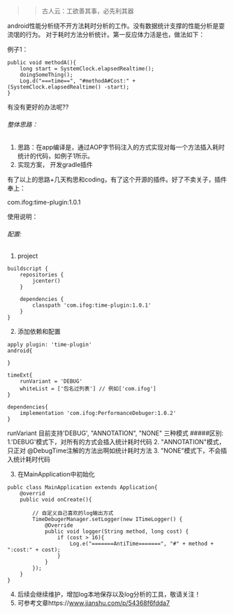 >> 古人云：工欲善其事，必先利其器

android性能分析绕不开方法耗时分析的工作。没有数据统计支撑的性能分析是耍流氓的行为。
对于耗时方法分析统计。第一反应体力活是也，做法如下：

例子1：
```
public void methodA(){
    long start = SystemClock.elapsedRealtime();
    doingSomeThing();
    Log.d("===time==", "#methodA#Cost:" + (SystemClock.elapsedRealtime() -start);
}
```

有没有更好的办法呢??

###### 整体思路：
1. 思路：在app编译是，通过AOP字节码注入的方式实现对每一个方法插入耗时统计的代码，如例子1所示。
2. 实现方案， 开发gradle插件

有了以上的思路+几天构思和coding，有了这个开源的插件。好了不卖关子，插件奉上：

com.ifog:time-plugin:1.0.1

使用说明：

###### 配置:
1. project
```
buildscript {
    repositories {
        jcenter()
    }

    dependencies {
        classpath 'com.ifog:time-plugin:1.0.1'
    }
}
```

2. 添加依赖和配置

```
apply plugin: 'time-plugin'
android{
    
}

timeExt{
    runVariant = 'DEBUG'
    whiteList = ['包名过列表'] // 例如['com.ifog']
}

dependencies{
    implementation 'com.ifog:PerformanceDebuger:1.0.2'
}
```
runVariant 目前支持'DEBUG', "ANNOTATION", "NONE" 三种模式
#####区别:
1.'DEBUG'模式下，对所有的方式会插入统计耗时代码
2. "ANNOTATION"模式，只正对 @DebugTime注解的方法出啊如统计耗时方法
3. "NONE"模式下，不会插入统计耗时代码


3. 在MainApplication中初始化
```
publc class MainApplication extends Application{
    @overrid
    public void onCreate(){
        
        // 自定义自己喜欢的log输出方式
        TimeDebugerManager.setLogger(new ITimeLogger() {
            @Override
            public void logger(String method, long cost) {
                if (cost > 16){
                    Log.e("=======AntiTime=======", "#" + method + ":cost:" + cost);
                }
            }
        });
    }
}

```


4. 后续会继续维护，增加log本地保存以及log分析的工具，敬请关注！
5. 可参考文章https://www.jianshu.com/p/54368f6fdda7
